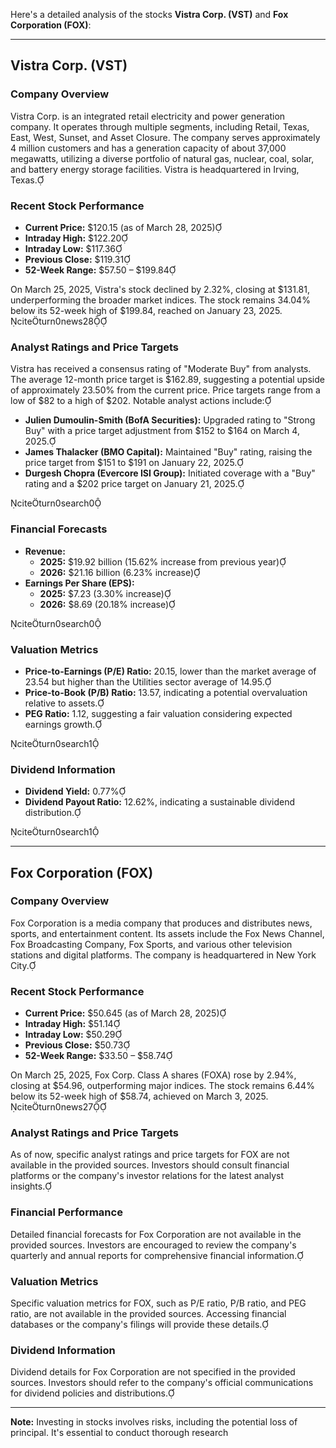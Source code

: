 Here's a detailed analysis of the stocks **Vistra Corp. (VST)** and **Fox Corporation (FOX)**:

---

## Vistra Corp. (VST)

### Company Overview

Vistra Corp. is an integrated retail electricity and power generation company. It operates through multiple segments, including Retail, Texas, East, West, Sunset, and Asset Closure. The company serves approximately 4 million customers and has a generation capacity of about 37,000 megawatts, utilizing a diverse portfolio of natural gas, nuclear, coal, solar, and battery energy storage facilities. Vistra is headquartered in Irving, Texas.

### Recent Stock Performance

- **Current Price:** $120.15 (as of March 28, 2025)
- **Intraday High:** $122.20
- **Intraday Low:** $117.36
- **Previous Close:** $119.31
- **52-Week Range:** $57.50 – $199.84

On March 25, 2025, Vistra's stock declined by 2.32%, closing at $131.81, underperforming the broader market indices. The stock remains 34.04% below its 52-week high of $199.84, reached on January 23, 2025. citeturn0news28

### Analyst Ratings and Price Targets

Vistra has received a consensus rating of "Moderate Buy" from analysts. The average 12-month price target is $162.89, suggesting a potential upside of approximately 23.50% from the current price. Price targets range from a low of $82 to a high of $202. Notable analyst actions include:

- **Julien Dumoulin-Smith (BofA Securities):** Upgraded rating to "Strong Buy" with a price target adjustment from $152 to $164 on March 4, 2025.
- **James Thalacker (BMO Capital):** Maintained "Buy" rating, raising the price target from $151 to $191 on January 22, 2025.
- **Durgesh Chopra (Evercore ISI Group):** Initiated coverage with a "Buy" rating and a $202 price target on January 21, 2025.

citeturn0search0

### Financial Forecasts

- **Revenue:**
  - **2025:** $19.92 billion (15.62% increase from previous year)
  - **2026:** $21.16 billion (6.23% increase)
- **Earnings Per Share (EPS):**
  - **2025:** $7.23 (3.30% increase)
  - **2026:** $8.69 (20.18% increase)

citeturn0search0

### Valuation Metrics

- **Price-to-Earnings (P/E) Ratio:** 20.15, lower than the market average of 23.54 but higher than the Utilities sector average of 14.95.
- **Price-to-Book (P/B) Ratio:** 13.57, indicating a potential overvaluation relative to assets.
- **PEG Ratio:** 1.12, suggesting a fair valuation considering expected earnings growth.

citeturn0search1

### Dividend Information

- **Dividend Yield:** 0.77%
- **Dividend Payout Ratio:** 12.62%, indicating a sustainable dividend distribution.

citeturn0search1

---

## Fox Corporation (FOX)

### Company Overview

Fox Corporation is a media company that produces and distributes news, sports, and entertainment content. Its assets include the Fox News Channel, Fox Broadcasting Company, Fox Sports, and various other television stations and digital platforms. The company is headquartered in New York City.

### Recent Stock Performance

- **Current Price:** $50.645 (as of March 28, 2025)
- **Intraday High:** $51.14
- **Intraday Low:** $50.29
- **Previous Close:** $50.73
- **52-Week Range:** $33.50 – $58.74

On March 25, 2025, Fox Corp. Class A shares (FOXA) rose by 2.94%, closing at $54.96, outperforming major indices. The stock remains 6.44% below its 52-week high of $58.74, achieved on March 3, 2025. citeturn0news27

### Analyst Ratings and Price Targets

As of now, specific analyst ratings and price targets for FOX are not available in the provided sources. Investors should consult financial platforms or the company's investor relations for the latest analyst insights.

### Financial Performance

Detailed financial forecasts for Fox Corporation are not available in the provided sources. Investors are encouraged to review the company's quarterly and annual reports for comprehensive financial information.

### Valuation Metrics

Specific valuation metrics for FOX, such as P/E ratio, P/B ratio, and PEG ratio, are not available in the provided sources. Accessing financial databases or the company's filings will provide these details.

### Dividend Information

Dividend details for Fox Corporation are not specified in the provided sources. Investors should refer to the company's official communications for dividend policies and distributions.

---

**Note:** Investing in stocks involves risks, including the potential loss of principal. It's essential to conduct thorough research 
